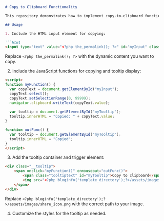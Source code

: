 ```markdown
# Copy to Clipboard Functionality

This repository demonstrates how to implement copy-to-clipboard functionality in a web application using JavaScript.

## Usage

1. Include the HTML input element for copying:

```html
<input type="text" value="<?php the_permalink(); ?>" id="myInput" class="clipboard_input_careers_field">
```

Replace `<?php the_permalink(); ?>` with the dynamic content you want to copy.

2. Include the JavaScript functions for copying and tooltip display:

```html
<script>
function myFunction() {
  var copyText = document.getElementById("myInput");
  copyText.select();
  copyText.setSelectionRange(0, 99999);
  navigator.clipboard.writeText(copyText.value);
  
  var tooltip = document.getElementById("myTooltip");
  tooltip.innerHTML = "Copied: " + copyText.value;
}

function outFunc() {
  var tooltip = document.getElementById("myTooltip");
  tooltip.innerHTML = "Copied";
}
</script>
```

3. Add the tooltip container and trigger element:

```html
<div class="__tooltip">
    <span onclick="myFunction()" onmouseout="outFunc()">
        <span class="tooltiptext" id="myTooltip">Copy to clipboard</span>
        <img src="<?php bloginfo('template_directory');?>/assets/images/share_icon.png" alt="">
    </span>
</div>
```

Replace `<?php bloginfo('template_directory');?>/assets/images/share_icon.png` with the correct path to your image.

4. Customize the styles for the tooltip as needed.
